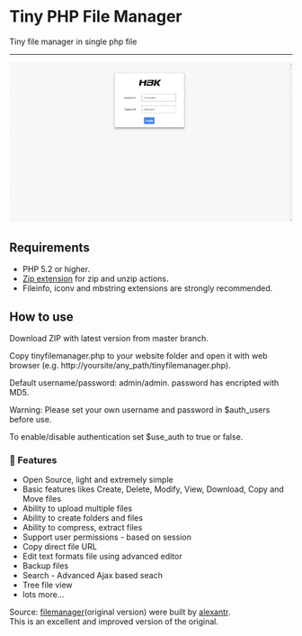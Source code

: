 # Tiny PHP File Manager
Tiny file manager in single php file
<hr>
<img src="screenshot.gif" alt="H3K | Tiny File Manager">

## Requirements

- PHP 5.2 or higher.
- [Zip extension](http://php.net/manual/en/book.zip.php) for zip and unzip actions.
- Fileinfo, iconv and mbstring extensions are strongly recommended.

## How to use

Download ZIP with latest version from master branch.

Copy tinyfilemanager.php to your website folder and open it with web browser (e.g. http://yoursite/any_path/tinyfilemanager.php).

Default username/password: admin/admin. password has encripted with MD5.

Warning: Please set your own username and password in $auth_users before use.

To enable/disable authentication set $use_auth to true or false.


### :loudspeaker: Features 
<ul>
<li>Open Source, light and extremely simple</li>
<li>Basic features likes Create, Delete, Modify, View, Download, Copy and Move files </li>
<li>Ability to upload multiple files</li>
<li>Ability to create folders and files</li>
<li>Ability to compress, extract files</li>
<li>Support user permissions - based on session</li>
<li>Copy direct file URL</li>
<li>Edit text formats file using advanced editor</li>
<li>Backup files</li>
<li>Search - Advanced Ajax based seach</li>
<li>Tree file view</li>
<li>lots more...</li>
</ul>

Source: <a target="_balnk" href="https://github.com/alexantr/filemanager">filemanager</a>(original version) were built by <a href="https://github.com/alexantr" target="_balnk">alexantr</a>.<br>
This is an excellent and improved version of the original.
